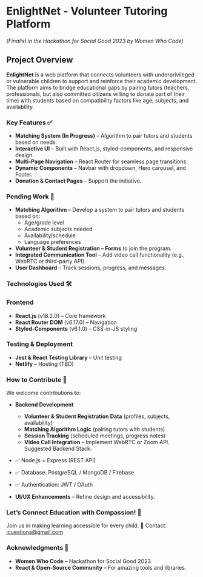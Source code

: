 # EnlightNet - Volunteer Tutoring Platform
_(Finalist in the Hackathon for Social Good 2023 by Women Who Code)_ 

## Project Overview

**EnlightNet** is a web platform that connects volunteers with underprivileged or vulnerable children to support and reinforce their academic development. The platform aims to bridge educational gaps by pairing tutors (teachers, professionals, but also committed citizens willing to donate part of their time) with students based on compatibility factors like age, subjects, and availability.

### Key Features ✅
* **Matching System (In Progress)** – Algorithm to pair tutors and students based on needs.
* **Interactive UI** – Built with React.js, styled-components, and responsive design.
* **Multi-Page Navigation** – React Router for seamless page transitions.
* **Dynamic Components** – Navbar with dropdown, Hero carousel, and Footer.
* **Donation & Contact Pages** – Support the initiative.
  
### Pending Work 🚧
* **Matching Algorithm** – Develop a system to pair tutors and students based on:
  * Age/grade level
  * Academic subjects needed
  * Availability/schedule
  * Language preferences
* **Volunteer & Student Registration – Forms** to join the program.
* **Integrated Communication Tool**  – Add video call functionality (e.g., WebRTC or third-party API).
* **User Dashboard**  – Track sessions, progress, and messages.

### Technologies Used 🛠️

### Frontend
* **React.js** (v18.2.0) – Core framework
* **React Router DOM** (v6.17.0) – Navigation
* **Styled-Components** (v6.1.0) – CSS-in-JS styling

### Testing & Deployment
* **Jest & React Testing Library** – Unit testing
* **Netlify** – Hosting (TBD)

### How to Contribute 🤝
We welcome contributions to:

* **Backend Development**
  * **Volunteer & Student Registration Data** (profiles, subjects, availability)
  * **Matching Algorithm Logic** (pairing tutors with students)
  * **Session Tracking** (scheduled meetings, progress notes)
  * **Video Call Integration** – Implement WebRTC or Zoom API.
  Suggested Backend Stack:
* ✅ Node.js + Express (REST API)
* ✅ Database: PostgreSQL / MongoDB / Firebase
* ✅ Authentication: JWT / OAuth

* **UI/UX Enhancements** – Refine design and accessibility.

### Let’s Connect Education with Compassion! 💙
Join us in making learning accessible for every child.
📧 Contact: icuestiona@gmail.com

### Acknowledgments 🙌
* **Women Who Code** – Hackathon for Social Good 2023
* **React & Open-Source Community** – For amazing tools and libraries.

